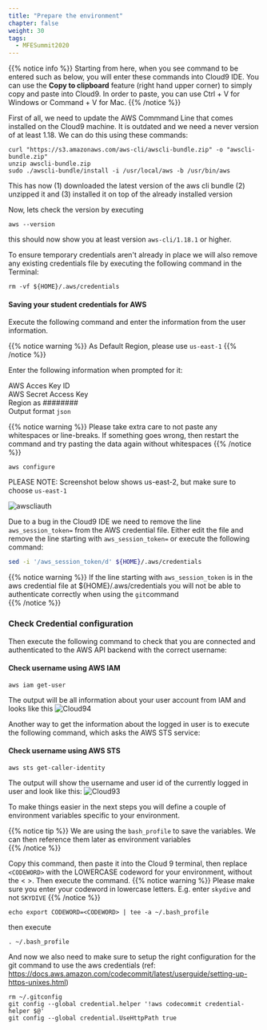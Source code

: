 ```yaml
---
title: "Prepare the environment"
chapter: false
weight: 30
tags:
  - MFESummit2020
---
```


{{% notice info %}}
Starting from here, when you see command to be entered such as below, you will enter these commands into Cloud9 IDE. You can use the **Copy to clipboard** feature (right hand upper corner) to simply copy and paste into Cloud9. In order to paste, you can use Ctrl + V for Windows or Command + V for Mac.
{{% /notice %}}

First of all, we need to update the AWS Commmand Line that comes installed on the Cloud9 machine. It is outdated and we need a never version of at least 1.18. We can do this using these commands:

```
curl "https://s3.amazonaws.com/aws-cli/awscli-bundle.zip" -o "awscli-bundle.zip"
unzip awscli-bundle.zip
sudo ./awscli-bundle/install -i /usr/local/aws -b /usr/bin/aws      
```
This has now (1) downloaded the latest version of the aws cli bundle
(2) unzipped it and 
(3) installed it on top of the already installed version

Now, lets check the version by executing
```
aws --version
```
this should now show you at least version `aws-cli/1.18.1` or higher.

To ensure temporary credentials aren't already in place we will also remove
any existing credentials file by executing the following command in the Terminal:
```
rm -vf ${HOME}/.aws/credentials
```

#### Saving your student credentials for AWS
Execute the following command and enter the information from the user information.

{{% notice warning %}}
As Default Region, please use `us-east-1`
{{% /notice %}}
 
Enter the following information when prompted for it:

AWS Acces Key ID <br>
AWS Secret Access Key <br>
Region as ######## <br>
Output format `json` <br>

{{% notice warning %}}
Please take extra care to not paste any whitespaces or line-breaks. If something goes wrong, then restart the command and try pasting the data again without whitespaces 
{{% /notice %}}

```
aws configure
```

PLEASE NOTE: Screenshot below shows us-east-2, but make sure to choose `us-east-1`

![awscliauth](/images/mfe/awscliauth.jpg?classes=border,shadow)

Due to a bug in the Cloud9 IDE we need to remove the line `aws_session_token=` from the AWS credential file. Either edit the file and remove the line starting with `aws_session_token=` or execute the following command:
```bash
sed -i '/aws_session_token/d' ${HOME}/.aws/credentials

```
{{% notice warning %}}
If the line starting with `aws_session_token` is in the aws credential file at ${HOME}/.aws/credentials you will not be able to authenticate correctly when using the `git`command   
{{% /notice %}}

### Check Credential configuration

Then execute the following command to check that you are connected and authenticated to the AWS API backend with the correct username:

#### Check username using AWS IAM
```
aws iam get-user

```
The output will be all information about your user account from IAM and looks like this
![Cloud94](/images/mfe/cloud9_4.jpg?classes=border,shadow)

Another way to get the information about the logged in user is to execute the following command, which asks the AWS STS service:

#### Check username using AWS STS
```
aws sts get-caller-identity

```

The output will show the username and user id of the currently logged in user and look like this:
![Cloud93](/images/mfe/cloud9_3.jpg?classes=border,shadow)



To make things easier in the next steps you will define a couple of environment variables specific to your environment.

{{% notice tip %}}
We are using the ``bash_profile`` to save the variables. We can then reference them later as environment variables  
{{% /notice %}}

Copy this command, then paste it into the Cloud 9 terminal, then replace ``<CODEWORD>`` with the LOWERCASE codeword for your environment, without the < >. Then execute the command.
{{% notice warning %}}
Please make sure you enter your codeword in lowercase letters. E.g. enter `skydive` and not `SKYDIVE`
{{% /notice %}}

```
echo export CODEWORD=<CODEWORD> | tee -a ~/.bash_profile
```
then execute 

```
. ~/.bash_profile 

```


And now we also need to make sure to setup the right configuration for the git command to use the aws credentials (ref: https://docs.aws.amazon.com/codecommit/latest/userguide/setting-up-https-unixes.html)

```
rm ~/.gitconfig
git config --global credential.helper '!aws codecommit credential-helper $@'
git config --global credential.UseHttpPath true

```

